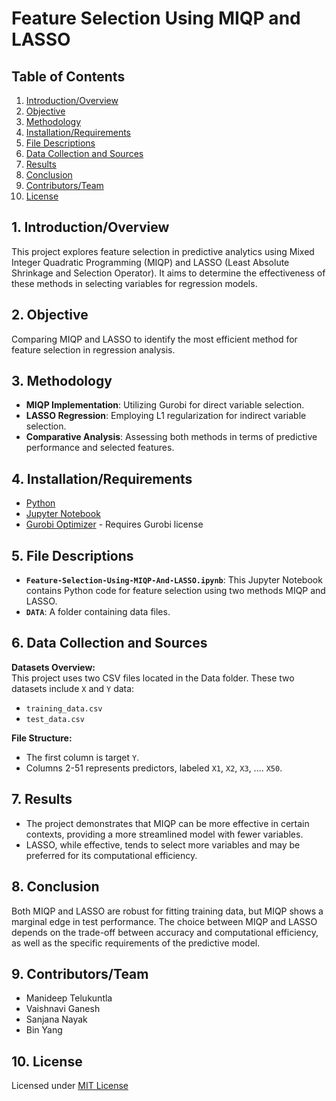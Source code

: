 # Feature Selection Using MIQP and LASSO

## Table of Contents
1. [Introduction/Overview](#1-introductionoverview)
2. [Objective](#2-objective)
3. [Methodology](#3-methodology)
4. [Installation/Requirements](#4-installationrequirements)
5. [File Descriptions](#5-file-descriptions)
6. [Data Collection and Sources](#6-data-collection-and-sources)
7. [Results](#7-results)
8. [Conclusion](#8-conclusion)
9. [Contributors/Team](#9-contributorsteam)
10. [License](#10-license)

## 1. Introduction/Overview
This project explores feature selection in predictive analytics using Mixed Integer Quadratic Programming (MIQP) and LASSO (Least Absolute Shrinkage and Selection Operator). It aims to determine the effectiveness of these methods in selecting variables for regression models.

## 2. Objective
Comparing MIQP and LASSO to identify the most efficient method for feature selection in regression analysis.

## 3. Methodology
- **MIQP Implementation**: Utilizing Gurobi for direct variable selection.
- **LASSO Regression**: Employing L1 regularization for indirect variable selection.
- **Comparative Analysis**: Assessing both methods in terms of predictive performance and selected features.

## 4. Installation/Requirements
- [Python](https://www.python.org/downloads/)
- [Jupyter Notebook](https://jupyter.org/install)
- [Gurobi Optimizer](https://www.gurobi.com/downloads/) - Requires Gurobi license

## 5. File Descriptions
- **`Feature-Selection-Using-MIQP-And-LASSO.ipynb`**: This Jupyter Notebook contains Python code for feature selection using two methods MIQP and LASSO.
- **`DATA`**: A folder containing data files.

## 6. Data Collection and Sources
**Datasets Overview:**  
This project uses two CSV files located in the Data folder. These two datasets include `X` and `Y` data:

- `training_data.csv`
- `test_data.csv`

**File Structure:**  
- The first column is target `Y`.
- Columns 2-51 represents predictors, labeled `X1`, `X2`, `X3`, .... `X50`.

## 7. Results
- The project demonstrates that MIQP can be more effective in certain contexts, providing a more streamlined model with fewer variables.
- LASSO, while effective, tends to select more variables and may be preferred for its computational efficiency.

## 8. Conclusion
Both MIQP and LASSO are robust for fitting training data, but MIQP shows a marginal edge in test performance. The choice between MIQP and LASSO depends on the trade-off between accuracy and computational efficiency, as well as the specific requirements of the predictive model.

## 9. Contributors/Team
- Manideep Telukuntla
- Vaishnavi Ganesh
- Sanjana Nayak
- Bin Yang

## 10. License
Licensed under [MIT License](https://github.com/ManideepTelukuntla/InvestigateTMDBMovieData/blob/master/LICENSE)
